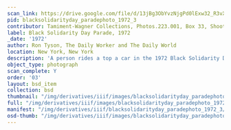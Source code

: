 ```yaml
---
scan_link: https://drive.google.com/file/d/13jBg3ObYvzNjgPd0lExw32_R3vXN3hpa/view?usp=sharing
pid: blacksolidarityday_paradephoto_1972_3
contributor: Tamiment-Wagner Collections, Photos.223.001, Box 33, Shoot 720258
label: Black Solidarity Day Parade, 1972
_date: '1972'
author: Ron Tyson, The Daily Worker and The Daily World
location: New York, New York
description: 'A person rides a top a car in the 1972 Black Solidarity Day parade. '
object_type: photograph
scan_complete: Y
order: '03'
layout: bsd_item
collection: bsd
thumbnail: "/img/derivatives/iiif/images/blacksolidarityday_paradephoto_1972_3/full/250,/0/default.jpg"
full: "/img/derivatives/iiif/images/blacksolidarityday_paradephoto_1972_3/full/1140,/0/default.jpg"
manifest: "/img/derivatives/iiif/blacksolidarityday_paradephoto_1972_3/manifest.json"
osd-thumb: "/img/derivatives/iiif/images/blacksolidarityday_paradephoto_1972_3/full/375,/0/default.jpg"
---
```

